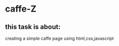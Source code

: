 # caffe-Z
this task is about:
----------------------
creating a simple caffe page using html,css,javascript